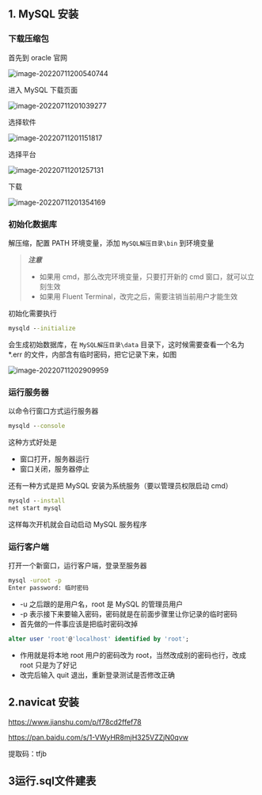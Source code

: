 ## 1. MySQL 安装

### 下载压缩包

首先到 oracle 官网

![image-20220711200540744](D:\杂七杂八\ideaFile\SuJava相关资料\文档\imgs\image-20220711200540744.png)

进入 MySQL 下载页面

![image-20220711201039277](D:\杂七杂八\ideaFile\SuJava相关资料\文档\imgs\image-20220711201039277.png)

选择软件

![image-20220711201151817](D:\杂七杂八\ideaFile\SuJava相关资料\文档\imgs\image-20220711201151817.png)

选择平台

![image-20220711201257131](D:\杂七杂八\ideaFile\SuJava相关资料\文档\imgs\image-20220711201257131.png)

下载

![image-20220711201354169](D:\杂七杂八\ideaFile\SuJava相关资料\文档\imgs\image-20220711201354169.png)

### 初始化数据库

解压缩，配置 PATH 环境变量，添加 `MySQL解压目录\bin` 到环境变量

> ***注意***
>
> * 如果用 cmd，那么改完环境变量，只要打开新的 cmd 窗口，就可以立刻生效
> * 如果用 Fluent Terminal，改完之后，需要注销当前用户才能生效



初始化需要执行

```cmd
mysqld --initialize
```

会生成初始数据库，在 `MySQL解压目录\data` 目录下，这时候需要查看一个名为 *.err 的文件，内部含有临时密码，把它记录下来，如图

![image-20220711202909959](D:\杂七杂八\ideaFile\SuJava相关资料\文档\imgs\image-20220711202909959.png)



### 运行服务器

以命令行窗口方式运行服务器

```cmd
mysqld --console
```

这种方式好处是

* 窗口打开，服务器运行
* 窗口关闭，服务器停止

还有一种方式是把 MySQL 安装为系统服务（要以管理员权限启动 cmd）

```cmd
mysqld --install
net start mysql
```

这样每次开机就会自动启动 MySQL 服务程序



### 运行客户端

打开一个新窗口，运行客户端，登录至服务器

```cmd
mysql -uroot -p
Enter password: 临时密码
```

* -u 之后跟的是用户名，root 是 MySQL 的管理员用户
* -p 表示接下来要输入密码，密码就是在前面步骤里让你记录的临时密码
* 首先做的一件事应该是把临时密码改掉

```sql
alter user 'root'@'localhost' identified by 'root';
```

* 作用就是将本地 root 用户的密码改为 root，当然改成别的密码也行，改成 root 只是为了好记
* 改完后输入 quit 退出，重新登录测试是否修改正确

### 



## 2.navicat 安装


https://www.jianshu.com/p/f78cd2ffef78


https://pan.baidu.com/s/1-VWyHR8mjH325VZZjN0qvw

 提取码：tfjb



## 3运行.sql文件建表